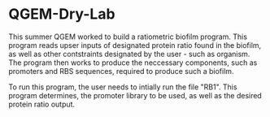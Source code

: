 # QGEM-Dry-Lab

This summer QGEM worked to build a ratiometric biofilm program. This program reads upser inputs of designated protein ratio found in the biofilm, as well as other contstraints designated by the user - such as organism. The program then works to produce the neccessary components, such as promoters and RBS sequences, required to produce such a biofilm. 

To run this program, the user needs to intially run the file "RB1". This program determines, the promoter library to be used, as well as the desired protein ratio output. 
